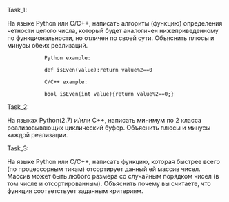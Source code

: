 Task_1:

На языке Python или С/С++, написать алгоритм (функцию) определения четности целого числа,
который будет аналогичен нижеприведенному по функциональности, но отличен по своей сути.
Объяснить плюсы и минусы обеих реализаций.

                Python example:

                def isEven(value):return value%2==0

                C/C++ example:

                bool isEven(int value){return value%2==0;}
               
               
Task_2:

На языках Python(2.7) и/или С++, написать минимум по 2 класса реализовывающих циклический буфер. 
Объяснить плюсы и минусы каждой реализации.


Task_3:

На языке Python или С/С++, написать функцию, которая быстрее всего (по процессорным тикам) отсортирует данный ей массив чисел.
Массив может быть любого размера со случайным порядком чисел (в том числе и отсортированным).
Объяснить почему вы считаете, что функция соответствует заданным критериям.
